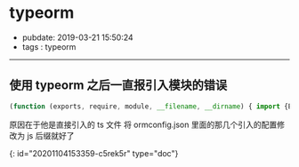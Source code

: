 # typeorm

- pubdate: 2019-03-21 15:50:24
- tags : typeorm

---

## 使用 typeorm 之后一直报引入模块的错误

```javascript
(function (exports, require, module, __filename, __dirname) { import {Entity, PrimaryGeneratedColumn, Column} from "typeorm"; ^ SyntaxError: Unexpected token {
```

原因在于他是直接引入的 ts 文件 将 ormconfig.json 里面的那几个引入的配置修改为 js 后缀就好了


{: id="20201104153359-c5rek5r" type="doc"}
